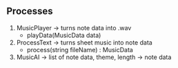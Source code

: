 ## Processes
1. MusicPlayer -> turns note data into .wav
    - playData(MusicData data)
2. ProcessText -> turns sheet music into note data
    - process(string fileName) : MusicData
3. MusicAI -> list of note data, theme, length -> note data
